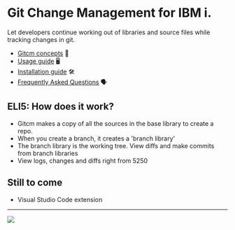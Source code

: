# Git Change Management for IBM i.

Let developers continue working out of libraries and source files while tracking changes in git.

* [Gitcm concepts](./docs/concepts.md) 📘
* [Usage guide](./docs/usage.md) 🖥
* [Installation guide](.docs/install.md) 🛠
* [Frequently Asked Questions](.docs/faqs.md) 🗣

## ELI5: How does it work?

* Gitcm makes a copy of all the sources in the base library to create a repo.
* When you create a branch, it creates a 'branch library'
* The branch library is the working tree. View diffs and make commits from branch libraries
* View logs, changes and diffs right from 5250

## Still to come

* Visual Studio Code extension

---

![](https://camo.githubusercontent.com/bf8e33158f370acc3c7fb5be02bad54c7603e141268f0b167eb07ba8561544d6/68747470733a2f2f692e696d6775722e636f6d2f73376f475953572e706e67)
